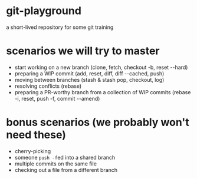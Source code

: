 # git-playground
a short-lived repository for some git training

# scenarios we will try to master
- start working on a new branch (clone, fetch, checkout -b, reset --hard)
- preparing a WIP commit (add, reset, diff, diff --cached, push)
- moving between branches (stash & stash pop, checkout, log)
- resolving conflicts (rebase)
- preparing a PR-worthy branch from a collection of WIP commits (rebase -i, reset, push -f, commit --amend)

# bonus scenarios (we probably won't need these)
- cherry-picking
- someone `push -f`ed into a shared branch
- multiple commits on the same file
- checking out a file from a different branch
